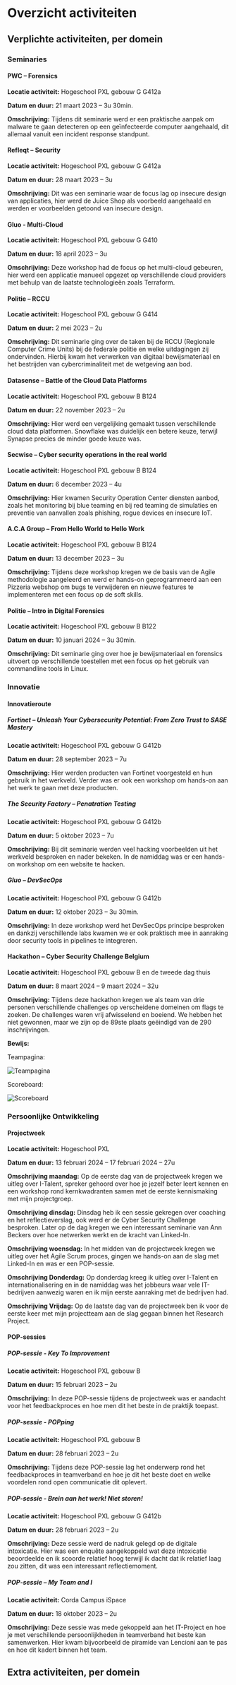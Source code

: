 # Overzicht activiteiten

## Verplichte activiteiten, per domein

### Seminaries

#### PWC – Forensics

**Locatie activiteit:** Hogeschool PXL gebouw G G412a

**Datum en duur:** 21 maart 2023 – 3u 30min.

**Omschrijving:** Tijdens dit seminarie werd er een praktische aanpak om malware te gaan detecteren op een geïnfecteerde computer aangehaald, dit allemaal vanuit een incident response standpunt.

#### Refleqt – Security

**Locatie activiteit:** Hogeschool PXL gebouw G G412a

**Datum en duur:** 28 maart 2023 – 3u

**Omschrijving:** Dit was een seminarie waar de focus lag op insecure design van applicaties, hier werd de Juice Shop als voorbeeld aangehaald en werden er voorbeelden getoond van insecure design.

#### Gluo - Multi-Cloud

**Locatie activiteit:** Hogeschool PXL gebouw G G410

**Datum en duur:** 18 april 2023 – 3u

**Omschrijving:** Deze workshop had de focus op het multi-cloud gebeuren, hier werd een applicatie manueel opgezet op verschillende cloud providers met behulp van de laatste technologieën zoals Terraform.

#### Politie – RCCU

**Locatie activiteit:** Hogeschool PXL gebouw G G414

**Datum en duur:** 2 mei 2023 – 2u

**Omschrijving:** Dit seminarie ging over de taken bij de RCCU (Regionale Computer Crime Units) bij de federale politie en welke uitdagingen zij ondervinden. Hierbij kwam het verwerken van digitaal bewijsmateriaal en het bestrijden van cybercriminaliteit met de wetgeving aan bod.

#### Datasense – Battle of the Cloud Data Platforms

**Locatie activiteit:** Hogeschool PXL gebouw B B124

**Datum en duur:** 22 november 2023 – 2u

**Omschrijving:** Hier werd een vergelijking gemaakt tussen verschillende cloud data platformen. Snowflake was duidelijk een betere keuze, terwijl Synapse precies de minder goede keuze was.

#### Secwise – Cyber security operations in the real world

**Locatie activiteit:** Hogeschool PXL gebouw B B124

**Datum en duur:** 6 december 2023 – 4u

**Omschrijving:** Hier kwamen Security Operation Center diensten aanbod, zoals het monitoring bij blue teaming en bij red teaming de simulaties en preventie van aanvallen zoals phishing, rogue devices en insecure IoT.

#### A.C.A Group – From Hello World to Hello Work

**Locatie activiteit:** Hogeschool PXL gebouw B B124

**Datum en duur:** 13 december 2023 – 3u

**Omschrijving:** Tijdens deze workshop kregen we de basis van de Agile methodologie aangeleerd en werd er hands-on geprogrammeerd aan een Pizzeria webshop om bugs te verwijderen en nieuwe features te implementeren met een focus op de soft skills.

#### Politie – Intro in Digital Forensics

**Locatie activiteit:** Hogeschool PXL gebouw B B122

**Datum en duur:** 10 januari 2024 – 3u 30min.

**Omschrijving:** Dit seminarie ging over hoe je bewijsmateriaal en forensics uitvoert op verschillende toestellen met een focus op het gebruik van commandline tools in Linux.

### Innovatie

#### Innovatieroute

##### Fortinet – Unleash Your Cybersecurity Potential: From Zero Trust to SASE Mastery

**Locatie activiteit:** Hogeschool PXL gebouw G G412b

**Datum en duur:** 28 september 2023 – 7u

**Omschrijving:** Hier werden producten van Fortinet voorgesteld en hun gebruik in het werkveld. Verder was er ook een workshop om hands-on aan het werk te gaan met deze producten.

##### The Security Factory – Penatration Testing

**Locatie activiteit:** Hogeschool PXL gebouw G G412b

**Datum en duur:** 5 oktober 2023 – 7u

**Omschrijving:** Bij dit seminarie werden veel hacking voorbeelden uit het werkveld besproken en nader bekeken. In de namiddag was er een hands-on workshop om een website te hacken.

##### Gluo – DevSecOps

**Locatie activiteit:** Hogeschool PXL gebouw G G412b

**Datum en duur:** 12 oktober 2023 – 3u 30min.

**Omschrijving:**  In deze workshop werd het DevSecOps principe besproken en dankzij verschillende labs kwamen we er ook praktisch mee in aanraking door security tools in pipelines te integreren.

#### Hackathon – Cyber Security Challenge Belgium

**Locatie activiteit:** Hogeschool PXL gebouw B en de tweede dag thuis

**Datum en duur:**  8 maart 2024 – 9 maart 2024 – 32u

**Omschrijving:**  Tijdens deze hackathon kregen we als team van drie personen verschillende challenges op verscheidene domeinen om flags te zoeken. De challenges waren vrij afwisselend en boeiend. We hebben het niet gewonnen, maar we zijn op de 89ste plaats geëindigd van de 290 inschrijvingen.

**Bewijs:**

Teampagina:

![Teampagina](../assets/hackathon/teampagina.png)

Scoreboard:

![Scoreboard](../assets/hackathon/scoreboard.png)

### Persoonlijke Ontwikkeling

#### Projectweek

**Locatie activiteit:** Hogeschool PXL

**Datum en duur:**  13 februari 2024 – 17 februari 2024 – 27u

**Omschrijving maandag:**  Op de eerste dag van de projectweek kregen we uitleg over I-Talent, spreker gehoord over hoe je jezelf beter leert kennen en een workshop rond kernkwadranten samen met de eerste kennismaking met mijn projectgroep.

**Omschrijving dinsdag:**  Dinsdag heb ik een sessie gekregen over coaching en het reflectieverslag, ook werd er de Cyber Security Challenge besproken. Later op de dag kregen we een interessant seminarie van Ann Beckers over hoe netwerken werkt en de kracht van Linked-In.

**Omschrijving woensdag:**  In het midden van de projectweek kregen we uitleg over het Agile Scrum proces, gingen we hands-on aan de slag met Linked-In en was er een POP-sessie.

**Omschrijving Donderdag:**  Op donderdag kreeg ik uitleg over I-Talent en internationalisering en in de namiddag was het jobbeurs waar vele IT-bedrijven aanwezig waren en ik mijn eerste aanraking met de bedrijven had.

**Omschrijving Vrijdag:**  Op de laatste dag van de projectweek ben ik voor de eerste keer met mijn projectteam aan de slag gegaan binnen het Research Project.

#### POP-sessies

##### POP-sessie - Key To Improvement

**Locatie activiteit:** Hogeschool PXL gebouw B

**Datum en duur:** 15 februari 2023 – 2u

**Omschrijving:**  In deze POP-sessie tijdens de projectweek was er aandacht voor het feedbackproces en hoe men dit het beste in de praktijk toepast.

##### POP-sessie - POPping

**Locatie activiteit:** Hogeschool PXL gebouw B

**Datum en duur:** 28 februari 2023 – 2u

**Omschrijving:**  Tijdens deze POP-sessie lag het onderwerp rond het feedbackproces in teamverband en hoe je dit het beste doet en welke voordelen rond open communicatie dit oplevert.

##### POP-sessie - Brein aan het werk! Niet storen!

**Locatie activiteit:** Hogeschool PXL gebouw G G412b

**Datum en duur:** 28 februari 2023 – 2u

**Omschrijving:**  Deze sessie werd de nadruk gelegd op de digitale intoxicatie. Hier was een enquête aangekoppeld wat deze intoxicatie beoordeelde en ik scoorde relatief hoog terwijl ik dacht dat ik relatief laag zou zitten, dit was een interessant reflectiemoment.

##### POP-sessie – My Team and I

**Locatie activiteit:** Corda Campus iSpace

**Datum en duur:** 18 oktober 2023 – 2u

**Omschrijving:**  Deze sessie was mede gekoppeld aan het IT-Project en hoe je met verschillende persoonlijkheden in teamverband het beste kan samenwerken. Hier kwam bijvoorbeeld de piramide van Lencioni aan te pas en hoe dit kadert binnen het team.


## Extra activiteiten, per domein

